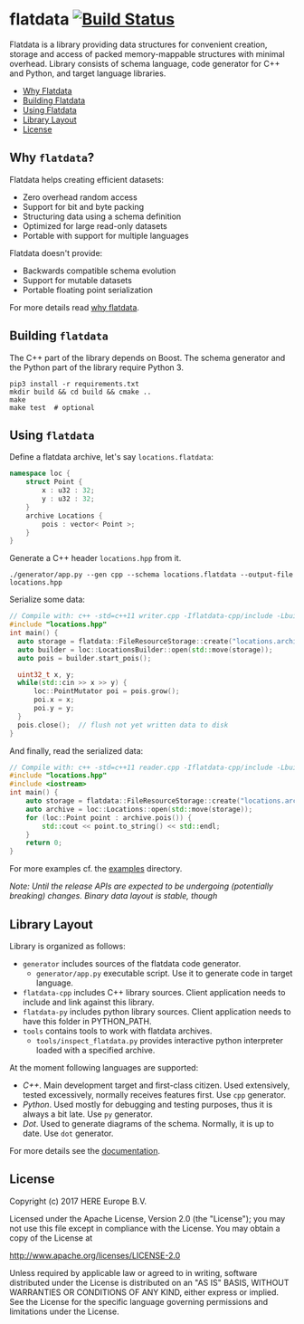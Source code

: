 # flatdata [![Build Status](https://travis-ci.org/heremaps/flatdata.svg?branch=master)](https://travis-ci.org/heremaps/flatdata)

Flatdata is a library providing data structures for convenient creation, storage and access of packed memory-mappable structures with minimal overhead. Library consists of schema language, code generator for C++ and Python, and target language libraries.

* [Why Flatdata](#why-flatdata)
* [Building Flatdata](#building-flatdata)
* [Using Flatdata](#using-flatdata)
* [Library Layout](#library-layout)
* [License](#license)

## Why `flatdata`?

Flatdata helps creating efficient datasets:

* Zero overhead random access
* Support for bit and byte packing
* Structuring data using a schema definition
* Optimized for large read-only datasets
* Portable with support for multiple languages

Flatdata doesn't provide:

* Backwards compatible schema evolution
* Support for mutable datasets
* Portable floating point serialization

For more details read [why flatdata](docs/src/why-flatdata.rst).

## Building `flatdata`

The C++ part of the library depends on Boost. The schema generator and the Python part of the
library require Python 3.

```shell
pip3 install -r requirements.txt
mkdir build && cd build && cmake ..
make
make test  # optional
```

## Using `flatdata`

Define a flatdata archive, let's say `locations.flatdata`:
```cpp
namespace loc {
    struct Point {
        x : u32 : 32;
        y : u32 : 32;
    }
    archive Locations {
        pois : vector< Point >;
    }
}
```

Generate a C++ header `locations.hpp` from it.
```shell
./generator/app.py --gen cpp --schema locations.flatdata --output-file locations.hpp
```

Serialize some data:
```cpp
// Compile with: c++ -std=c++11 writer.cpp -Iflatdata-cpp/include -Lbuild/flatdata-cpp -lflatdata -lboost_system -lboost_filesystem -o writer
#include "locations.hpp"
int main() {
  auto storage = flatdata::FileResourceStorage::create("locations.archive");  // create storage
  auto builder = loc::LocationsBuilder::open(std::move(storage));             // create builder
  auto pois = builder.start_pois();

  uint32_t x, y;
  while(std::cin >> x >> y) {
      loc::PointMutator poi = pois.grow();
      poi.x = x;
      poi.y = y;
  }
  pois.close();  // flush not yet written data to disk
}
```

And finally, read the serialized data:

```cpp
// Compile with: c++ -std=c++11 reader.cpp -Iflatdata-cpp/include -Lbuild/flatdata-cpp -lflatdata -lboost_system -lboost_filesystem -o reader
#include "locations.hpp"
#include <iostream>
int main() {
    auto storage = flatdata::FileResourceStorage::create("locations.archive");  // open storage
    auto archive = loc::Locations::open(std::move(storage));              // create archive
    for (loc::Point point : archive.pois()) {                             // iterate through pois
        std::cout << point.to_string() << std::endl;
    }
    return 0;
}
```

For more examples cf. the [examples](examples) directory.

*Note: Until the release APIs are expected to be undergoing (potentially breaking) changes. Binary data layout is stable, though*

## Library Layout

Library is organized as follows:

   * `generator` includes sources of the flatdata code generator.
       * `generator/app.py` executable script. Use it to generate code in target language.
   * `flatdata-cpp` includes C++ library sources. Client application needs to include and
                      link against this library.
   * `flatdata-py` includes python library sources. Client application needs to have this
                     folder in PYTHON_PATH.
   * `tools` contains tools to work with flatdata archives.
       * `tools/inspect_flatdata.py` provides interactive python interpreter loaded with a specified
           archive.

At the moment following languages are supported:

   * *C++*. Main development target and first-class citizen. Used extensively, tested excessively,
       normally receives features first. Use `cpp` generator.
   * *Python*. Used mostly for debugging and testing purposes, thus it is always a bit late.
       Use `py` generator.
   * *Dot*. Used to generate diagrams of the schema. Normally, it is up to date.
       Use `dot` generator.

For more details see the [documentation](docs/src/index.rst).

## License

Copyright (c) 2017 HERE Europe B.V.

Licensed under the Apache License, Version 2.0 (the "License");
you may not use this file except in compliance with the License.
You may obtain a copy of the License at

   http://www.apache.org/licenses/LICENSE-2.0

Unless required by applicable law or agreed to in writing, software
distributed under the License is distributed on an "AS IS" BASIS,
WITHOUT WARRANTIES OR CONDITIONS OF ANY KIND, either express or implied.
See the License for the specific language governing permissions and
limitations under the License.
